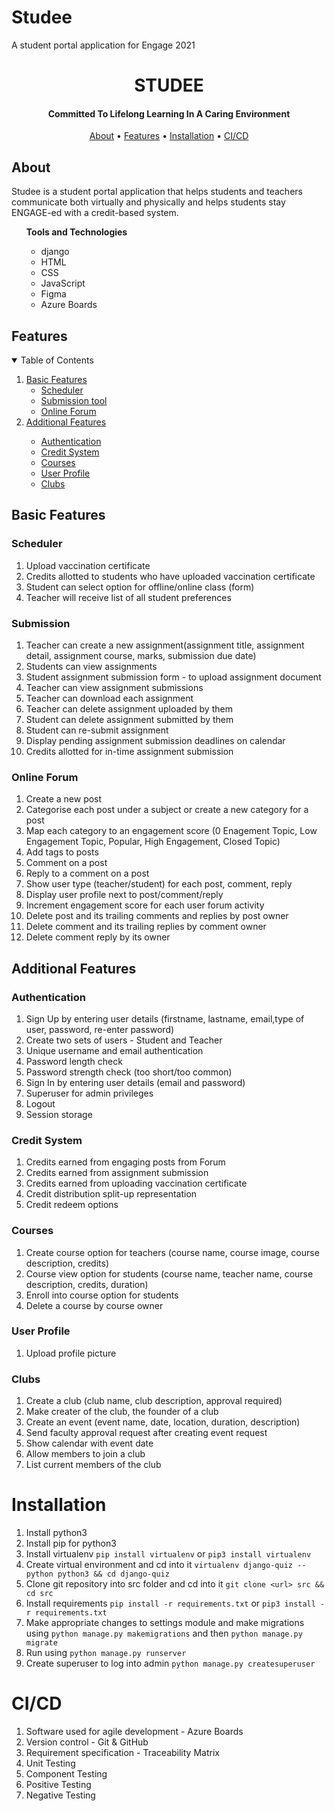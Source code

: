 # Studee
A student portal application for Engage 2021

<h1 align="center">
 STUDEE
  <br>
</h1>
<h4 align="center">Committed To Lifelong Learning In A Caring Environment</h4>
<p align="center">
  <a href="#about">About</a> •
  <a href="#features">Features</a> •
  <a href="#installation">Installation</a> •
  <a href="#ci/cd">CI/CD</a>
	
</p>
<!-- <p align="center">
	Developed by : <i> Ishita Datta </i>
</p> -->

## About
Studee is a student portal application that helps students and teachers communicate both virtually and physically and helps students stay ENGAGE-ed with a credit-based system.
<ul>  <b> Tools and Technologies</b>
<ul>
<li>django</li>
<li>HTML</li>
<li>CSS</li>
<li>JavaScript</li>
<li>Figma</li>
<li>Azure Boards</li>
</ul>
</ul>

## Features
<!-- TABLE OF CONTENTS -->
<details open="open">
  <summary>Table of Contents</summary>
  <ol>
    <li>
      <a href="#basic-features">Basic Features</a>
      <ul>
        <li><a href="#scheduler">Scheduler</a></li>
        <li><a href="#submission">Submission tool</a></li>
        <li><a href="#online-forum">Online Forum</a></li>
      </ul>
    </li>
    <li>
      <a href="#additional-features">Additional Features</a>
   </li>
      <ul>
        <li><a href="#authentication">Authentication</a></li>
        <li><a href="#credit-system">Credit System</a></li>
        <li><a href="#courses">Courses</a></li>
	<li><a href="#user-profile">User Profile</a></li>
	<li><a href="#clubs">Clubs</a></li>
      </ul>
    </li>
  </ol>
</details>

## Basic Features

### Scheduler
 1. Upload vaccination certificate
 2. Credits allotted to students who have uploaded vaccination certificate
 3. Student can select option for offline/online class (form)
 4. Teacher will receive list of all student preferences

### Submission 
 1. Teacher can create a new assignment(assignment title, assignment detail, assignment course, marks, submission due date)
 2. Students can view assignments
 3. Student assignment submission form - to upload assignment document
 4. Teacher can view assignment submissions
 5. Teacher can download each assignment
 6. Teacher can delete assignment uploaded by them
 7. Student can delete assignment submitted by them
 8. Student can re-submit assignment
 9. Display pending assignment submission deadlines on calendar
 10. Credits allotted for in-time assignment submission

### Online Forum
 1. Create a new post
 2. Categorise each post under a subject or create a new category for a post
 3. Map each category to an engagement score (0 Enagement Topic, Low Engagement Topic, Popular, High Engagement, Closed Topic)
 4. Add tags to posts
 5. Comment on a post
 6. Reply to a comment on a post
 7. Show user type (teacher/student) for each post, comment, reply
 8. Display user profile next to post/comment/reply
 9. Increment engagement score for each user forum activity
 10. Delete post and its trailing comments and replies by post owner
 11. Delete comment and its trailing replies by comment owner
 12. Delete comment reply by its owner

## Additional Features

### Authentication
 1. Sign Up by entering user details (firstname, lastname, email,type of user, password, re-enter password)
 2. Create two sets of users - Student and Teacher
 3. Unique username and email authentication
 4. Password length check
 5. Password strength check (too short/too common)
 6. Sign In by entering user details (email and password)
 7. Superuser for admin privileges
 8. Logout 
 9. Session storage

### Credit System
 1. Credits earned from engaging posts from Forum
 2. Credits earned from assignment submission
 3. Credits earned from uploading vaccination certificate
 4. Credit distribution split-up representation
 5. Credit redeem options

### Courses
 1. Create course option for teachers (course name, course image, course description, credits)
 2. Course view option for students (course name, teacher name, course description, credits, duration)
 3. Enroll into course option for students
 4. Delete a course by course owner

### User Profile
 1. Upload profile picture

### Clubs
 1. Create a club (club name, club description, approval required)
 2. Make creater of the club, the founder of a club 
 3. Create an event (event name, date, location, duration, description)
 4. Send faculty approval request after creating event request 
 5. Show calendar with event date
 6. Allow members to join a club
 7. List current members of the club


 # Installation
1) Install python3
2) Install pip for python3
3) Install virtualenv
  `pip install virtualenv` or `pip3 install virtualenv`
4) Create virtual environment and cd into it
  `virtualenv django-quiz --python python3 && cd django-quiz`
5) Clone git repository into src folder and cd into it `git clone <url> src && cd src`
6) Install requirements `pip install -r requirements.txt` or `pip3 install -r requirements.txt`
7) Make appropriate changes to settings module and make migrations using `python manage.py makemigrations` and then 
  `python manage.py migrate`
8) Run using `python manage.py runserver`
9) Create superuser to log into admin `python manage.py createsuperuser`

# CI/CD
1. Software used for agile development - Azure Boards
2. Version control - Git & GitHub
3. Requirement specification - Traceability Matrix
4. Unit Testing
5. Component Testing
6. Positive Testing
7. Negative Testing
